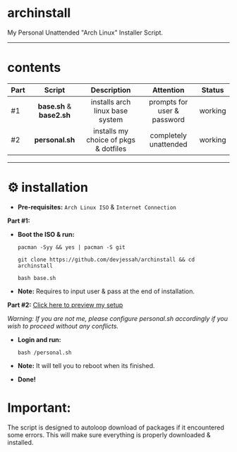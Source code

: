 # archinstall
My Personal Unattended "Arch Linux" Installer Script.

---
# contents

| Part | Script | Description | Attention | Status |
:-- | :--: | :--: | :--: | :--: |
#1 | **base.sh** & **base2.sh** | installs arch linux base system  | prompts for user & password | working |
#2 | **personal.sh** | installs my choice of pkgs & dotfiles | completely unattended | working |

 ---

# ⚙️ installation

 - **Pre-requisites:**
`Arch Linux ISO` & `Internet Connection`


**Part #1:** 
 - **Boot the ISO & run:**

    `pacman -Syy && yes | pacman -S git`

    `git clone https://github.com/devjessah/archinstall && cd archinstall`
    
    `bash base.sh`
    
 - **Note:** Requires to input user & pass at the end of installation.
      
**Part #2:** [Click here to preview my setup](https://github.com/devjessah/dotfiles)

  *Warning: If you are not me, please configure personal.sh accordingly if you wish to proceed without any conflicts.*
    
 - **Login and run:**
 
    `bash /personal.sh`
 
 - **Note:** It will tell you to reboot when its finished.   
 
 - **Done!**
 
# Important:
 The script is designed to autoloop download of packages if it encountered some errors. This will make sure everything is properly downloaded & installed.
 
